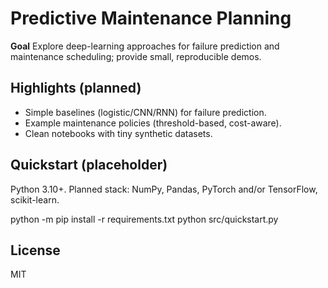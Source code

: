 # Predictive Maintenance Planning

**Goal**
Explore deep-learning approaches for failure prediction and maintenance scheduling; provide small, reproducible demos.

## Highlights (planned)
- Simple baselines (logistic/CNN/RNN) for failure prediction.
- Example maintenance policies (threshold-based, cost-aware).
- Clean notebooks with tiny synthetic datasets.

## Quickstart (placeholder)
Python 3.10+. Planned stack: NumPy, Pandas, PyTorch and/or TensorFlow, scikit-learn.

python -m pip install -r requirements.txt
python src/quickstart.py


## License
MIT

